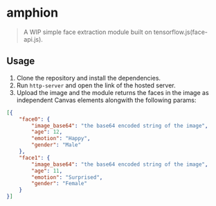 # amphion

> A WIP simple face extraction module built on tensorflow.js(face-api.js).

## Usage

1. Clone the repository and install the dependencies.
2. Run `http-server` and open the link of the hosted server.
3. Upload the image and the module returns the faces in the image as independent Canvas elements alongwith the following params:
```json
[{
	"face0": {
		"image_base64": "the base64 encoded string of the image",
		"age": 12,
		"emotion": "Happy",
		"gender": "Male"
	},
	"face1": {
		"image_base64": "the base64 encoded string of the image",
		"age": 11,
		"emotion": "Surprised",
		"gender": "Female"
	}
}]
```
